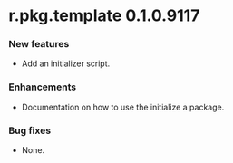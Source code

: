# r.pkg.template 0.1.0.9117

### New features

* Add an initializer script.

### Enhancements

* Documentation on how to use the initialize a package.

### Bug fixes

* None.
